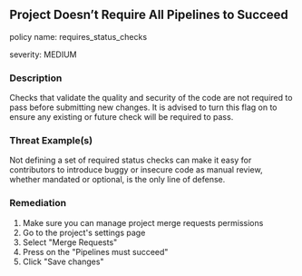 ## Project Doesn’t Require All Pipelines to Succeed
policy name: requires_status_checks

severity: MEDIUM

### Description
Checks that validate the quality and security of the code are not required to pass before submitting new changes. It is advised to turn this flag on to ensure any existing or future check will be required to pass.

### Threat Example(s)
Not defining a set of required status checks can make it easy for contributors to introduce buggy or insecure code as manual review, whether mandated or optional, is the only line of defense.



### Remediation
1. Make sure you can manage project merge requests permissions
2. Go to the project's settings page
3. Select "Merge Requests"
4. Press on the "Pipelines must succeed"
5. Click "Save changes"



